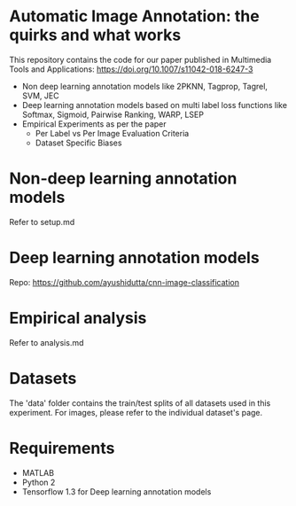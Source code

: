 # Automatic Image Annotation: the quirks and what works

This repository contains the code for our paper published in Multimedia Tools and Applications: https://doi.org/10.1007/s11042-018-6247-3

- Non deep learning annotation models like 2PKNN, Tagprop, Tagrel, SVM, JEC
- Deep learning annotation models based on multi label loss functions like Softmax, Sigmoid, Pairwise Ranking, WARP, LSEP
- Empirical Experiments as per the paper
  - Per Label vs Per Image Evaluation Criteria 
  - Dataset Specific Biases
  
# Non-deep learning annotation models
Refer to setup.md

# Deep learning annotation models

Repo: https://github.com/ayushidutta/cnn-image-classification

# Empirical analysis

Refer to analysis.md

# Datasets

The 'data' folder contains the train/test splits of all datasets used in this experiment. For images, please refer to the individual dataset's page. 

# Requirements

- MATLAB
- Python 2
- Tensorflow 1.3 for Deep learning annotation models
